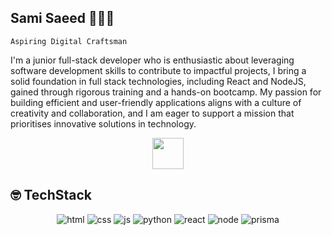 ## Sami Saeed 👨🏽‍💻

`Aspiring Digital Craftsman`

I'm a junior full-stack developer who is enthusiastic about leveraging software development skills to contribute to impactful projects, I bring a solid foundation in full stack technologies, including React and NodeJS, gained through rigorous training and a hands-on bootcamp. My passion for building efficient and user-friendly applications aligns with a culture of creativity and collaboration, and I am eager to support a mission that prioritises innovative solutions in technology.

<p align="center">
<a href="https://www.linkedin.com/in/samisalehsaeed/">
<img src="https://ccpi.ac.uk/wp-content/webpc-passthru.php?src=https://ccpi.ac.uk/wp-content/uploads/2022/06/Linkedin-Logo.png&nocache=1" style="height:50px"/>
</a>
</p>

## 🤓 TechStack

<p align="center">
<img src="https://cdn-icons-png.flaticon.com/128/1051/1051277.png" alt = "html" />
<img src="https://cdn-icons-png.flaticon.com/128/732/732190.png" alt = "css"/>
<img src="https://cdn-icons-png.flaticon.com/128/5968/5968292.png" alt = "js"/>
<img src="https://cdn-icons-png.flaticon.com/128/5968/5968350.png" alt = "python"/>
<img src="https://cdn-icons-png.flaticon.com/128/3334/3334886.png" alt = "react"/>
<img src="https://cdn-icons-png.flaticon.com/128/5968/5968322.png" alt = "node"/>
<img src="https://cdn-icons-png.flaticon.com/128/7492/7492895.png" alt = "prisma"/>
</p>
